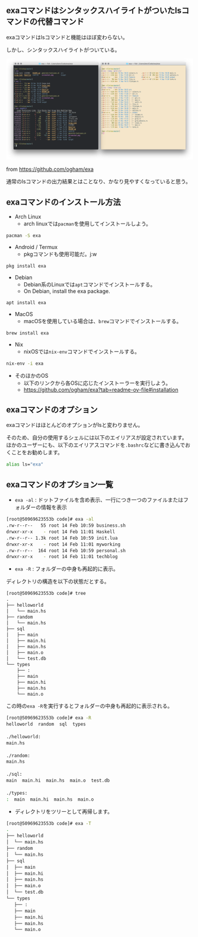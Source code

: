 



## exaコマンドはシンタックスハイライトがついたlsコマンドの代替コマンド

exaコマンドはlsコマンドと機能はほぼ変わらない。

しかし、シンタックスハイライトがついている。

<img src="https://github.com/minegishirei/store/blob/main/linux/exa/screenshots.png?raw=true">

from https://github.com/ogham/exa

通常のlsコマンドの出力結果とはことなり、かなり見やすくなっていると思う。



## exaコマンドのインストール方法


- Arch Linux
    - arch linuxでは`pacman`を使用してインストールしよう。

```sh
pacman -S exa
```

- Android / Termux
    - pkgコマンドも使用可能だ。j:w

```sh
pkg install exa
```

- Debian
    - Debian系のLinuxでは`apt`コマンドでインストールする。
    - On Debian, install the exa package.

```sh
apt install exa
```


- MacOS
    - macOSを使用している場合は、`brew`コマンドでインストールする。

```sh
brew install exa
```

- Nix
    - nixOSでは`nix-env`コマンドでインストールする。

```sh
nix-env -i exa
```


- そのほかのOS
    - 以下のリンクから各OSに応じたインストーラーを実行しよう。
    - https://github.com/ogham/exa?tab=readme-ov-file#installation




## exaコマンドのオプション

exaコマンドはほとんどのオプションがlsと変わりません。

そのため、自分の使用するシェルには以下のエイリアスが設定されています。
ほかのユーザーにも、以下のエイリアスコマンドを`.bashrc`などに書き込んでおくことをお勧めします。

```sh
alias ls="exa"
```


## exaコマンドのオプション一覧

- `exa -al` : ドットファイルを含め表示、一行につき一つのファイルまたはフォルダーの情報を表示

```sh
[root@50969623553b code]# exa -al
.rw-r--r--   55 root 14 Feb 10:59 business.sh
drwxr-xr-x    - root 14 Feb 11:01 Haskell
.rw-r--r-- 1.3k root 14 Feb 10:59 init.lua
drwxr-xr-x    - root 14 Feb 11:01 myworking
.rw-r--r--  164 root 14 Feb 10:59 personal.sh
drwxr-xr-x    - root 14 Feb 11:01 techblog
```


- `exa -R` : フォルダーの中身も再起的に表示。

ディレクトリの構造を以下の状態だとする。

```
[root@50969623553b code]# tree
.
├── helloworld
│   └── main.hs
├── random
│   └── main.hs
├── sql
│   ├── main
│   ├── main.hi
│   ├── main.hs
│   ├── main.o
│   └── test.db
└── types
    ├── :
    ├── main
    ├── main.hi
    ├── main.hs
    └── main.o
```

この時の`exa -R`を実行するとフォルダーの中身も再起的に表示される。

```sh
[root@50969623553b code]# exa -R
helloworld  random  sql  types

./helloworld:
main.hs

./random:
main.hs

./sql:
main  main.hi  main.hs  main.o  test.db

./types:
:  main  main.hi  main.hs  main.o
```



- ディレクトリをツリーとして再帰します。


```sh
[root@50969623553b code]# exa -T
.
├── helloworld
│  └── main.hs
├── random
│  └── main.hs
├── sql
│  ├── main
│  ├── main.hi
│  ├── main.hs
│  ├── main.o
│  └── test.db
└── types
   ├── :
   ├── main
   ├── main.hi
   ├── main.hs
   └── main.o
```



















